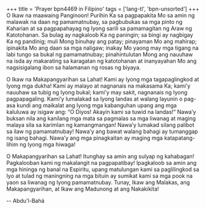 +++
title = 'Prayer bpn4469 in Filipino'
tags = ['lang-tl', 'bpn-unsorted']
+++
O Ikaw na maawaing Panginoon! Purihin Ka sa pagpapakita Mo sa amin ng malawak na daan ng pamamatnubay, sa pagbubukas sa mga pinto ng Kaharian at sa pagpapahayag ng Iyong sarili sa pamamagitan ng Araw ng Katotohanan. Sa bulag ay nagkaloob Ka ng paningin; sa bingi ay nagbigay Ka ng pandinig; muli Mong binuhay ang patay; pinayaman Mo ang mahirap; ipinakita Mo ang daan sa mga naligaw; inakay Mo yaong may mga tigang na labi tungo sa bukal ng pamamatnubay; pinahintulutan Mong ang nauuhaw na isda ay makarating sa karagatan ng katotohanan at inanyayahan Mo ang nagsisigalang ibon sa halamanan ng rosas ng biyaya.

O Ikaw na Makapangyarihan sa Lahat! Kami ay Iyong mga tagapaglingkod at Iyong mga dukha! Kami ay malayo at nagnanais na makasama Ka; kami’y nauuhaw sa tubig ng Iyong bukal; kami’y may sakit, nagnanais ng Iyong pagpapagaling. Kami’y lumalakad sa Iyong landas at walang layunin o pag-asa kundi ang maikalat ang Iyong mga kabanguhan upang ang mga kaluluwa ay isigaw ang: “O Diyos! Akayin kami sa tuwid na landas!” Nawa’y buksan nila ang kanilang mga mata sa pagmalas sa mga liwanag at maging malaya sila sa karimlan ng kamangmangan! Nawa’y lumakad silang palibot sa ilaw ng pamamatnubay! Nawa’y ang bawat walang bahagi ay tumanggap ng isang bahagi. Nawa’y ang mga pinagkaitan ay maging mga katapatang-lihim ng Iyong mga hiwaga!

O Makapangyarihan sa Lahat! Itunghay sa amin ang sulyap ng kahabagan! Pagkalooban kami ng makalangit na pagpapatibay! Ipagkaloob sa amin ang mga hininga ng banal na Espiritu, upang matulungan kami sa paglilingkod sa Iyo at tulad ng maningning na mga bituin ay sumikat kami sa mga pook na yaon sa liwanag ng Iyong pamamatnubay. Tunay, Ikaw ang Malakas, ang Makapangyarihan, at Ikaw ang Madunong at ang Nakakikita!

-- Abdu'l-Bahá
